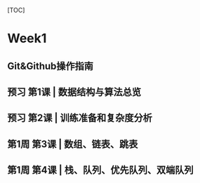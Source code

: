 [TOC]
#  Week1
## Git&Github操作指南

## 预习 第1课 | 数据结构与算法总览

##  预习 第2课 | 训练准备和复杂度分析

## 第1周 第3课 | 数组、链表、跳表

## 第1周 第4课 | 栈、队列、优先队列、双端队列